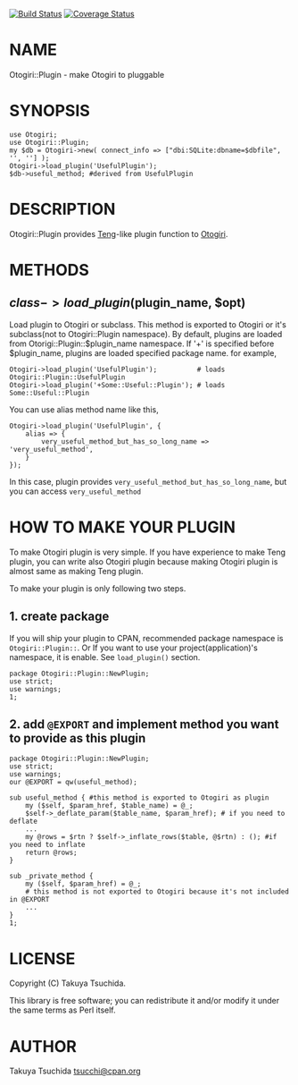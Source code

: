 [![Build Status](https://travis-ci.org/tsucchi/p5-Otogiri-Plugin.svg?branch=master)](https://travis-ci.org/tsucchi/p5-Otogiri-Plugin) [![Coverage Status](https://img.shields.io/coveralls/tsucchi/p5-Otogiri-Plugin/master.svg)](https://coveralls.io/r/tsucchi/p5-Otogiri-Plugin?branch=master)
# NAME

Otogiri::Plugin - make Otogiri to pluggable

# SYNOPSIS

    use Otogiri;
    use Otogiri::Plugin;
    my $db = Otogiri->new( connect_info => ["dbi:SQLite:dbname=$dbfile", '', ''] );
    Otogiri->load_plugin('UsefulPlugin');
    $db->useful_method; #derived from UsefulPlugin

# DESCRIPTION

Otogiri::Plugin provides [Teng](https://metacpan.org/pod/Teng)-like plugin function to [Otogiri](https://metacpan.org/pod/Otogiri).

# METHODS

## $class->load\_plugin($plugin\_name, $opt)

Load plugin to Otogiri or subclass. This method is exported to Otogiri or it's subclass(not to Otogiri::Plugin namespace).
By default, plugins are loaded from Otorigi::Plugin::$plugin\_name namespace. If '+' is specified before $plugin\_name, 
plugins are loaded specified package name. for example,

    Otogiri->load_plugin('UsefulPlugin');          # loads Otogiri::Plugin::UsefulPlugin
    Otogiri->load_plugin('+Some::Useful::Plugin'); # loads Some::Useful::Plugin

You can use alias method name like this,

    Otogiri->load_plugin('UsefulPlugin', { 
        alias => {
            very_useful_method_but_has_so_long_name => 'very_useful_method', 
        }
    });

In this case, plugin provides `very_useful_method_but_has_so_long_name`, but you can access `very_useful_method`

# HOW TO MAKE YOUR PLUGIN

To make Otogiri plugin is very simple. If you have experience to make Teng plugin, you can write also Otogiri plugin
because making Otogiri plugin is almost same as making Teng plugin.

To make your plugin is only following two steps.

## 1. create package

If you will ship your plugin to CPAN, recommended package namespace is `Otogiri::Plugin::`. Or If you want to
use your project(application)'s namespace, it is enable. See `load_plugin()` section.

    package Otogiri::Plugin::NewPlugin;
    use strict;
    use warnings;
    1;

## 2. add `@EXPORT` and implement method you want to provide as this plugin

    package Otogiri::Plugin::NewPlugin;
    use strict;
    use warnings;
    our @EXPORT = qw(useful_method);

    sub useful_method { #this method is exported to Otogiri as plugin
        my ($self, $param_href, $table_name) = @_;
        $self->_deflate_param($table_name, $param_href); # if you need to deflate
        ...
        my @rows = $rtn ? $self->_inflate_rows($table, @$rtn) : (); #if you need to inflate
        return @rows;
    }

    sub _private_method {
        my ($self, $param_href) = @_;
        # this method is not exported to Otogiri because it's not included in @EXPORT
        ...
    }
    1;

# LICENSE

Copyright (C) Takuya Tsuchida.

This library is free software; you can redistribute it and/or modify
it under the same terms as Perl itself.

# AUTHOR

Takuya Tsuchida <tsucchi@cpan.org>
